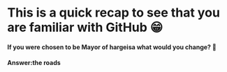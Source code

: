 # This is a quick recap to see that you are familiar with GitHub 😁

#### If you were chosen to be Mayor of hargeisa what would you change? 👀

#### Answer:the roads
